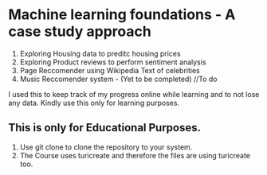 # Machine learning foundations - A case study approach
1. Exploring Housing data to preditc housing prices
2. Exploring Product reviews to perform sentiment analysis
3. Page Reccomender using Wikipedia Text of celebrities
4. Music Reccomender system - (Yet to be completed) //To do

I used this to keep track of my progress online while learning and to not lose any data.
Kindly use this only for learning purposes.

## This is only for Educational Purposes.

1. Use git clone to clone the repository to your system.
2. The Course uses turicreate and therefore the files are using turicreate too.
